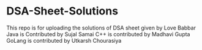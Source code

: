 # DSA-Sheet-Solutions
This repo is for uploading the solutions of DSA sheet given by Love Babbar
Java is Contributed by Sujal Samai
C++ is contributed by Madhavi Gupta
GoLang is contributed by Utkarsh Chourasiya

